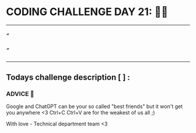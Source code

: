 # CODING CHALLENGE DAY 21: 🌙✨

---

##### ” 

##### “
---

##

## Todays challenge description [  ] :

### ADVICE 💖

Google and ChatGPT can be your so called "best friends" but it won't get you anywhere <3 Ctrl+C Ctrl+V are for the weakest of us all ;)

With love - Technical department team <3
